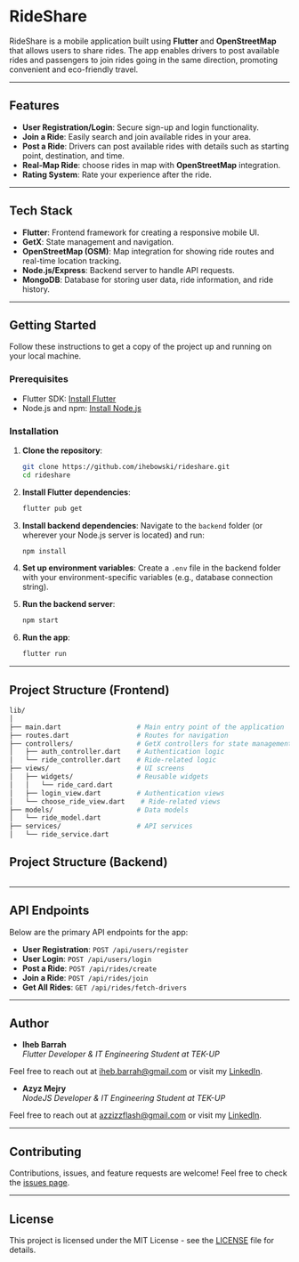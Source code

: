 # RideShare

RideShare is a mobile application built using **Flutter** and **OpenStreetMap** that allows users to share rides. The app enables drivers to post available rides and passengers to join rides going in the same direction, promoting convenient and eco-friendly travel.

---

## Features

- **User Registration/Login**: Secure sign-up and login functionality.
- **Join a Ride**: Easily search and join available rides in your area.
- **Post a Ride**: Drivers can post available rides with details such as starting point, destination, and time.
- **Real-Map Ride**: choose rides in map with **OpenStreetMap** integration.
- **Rating System**: Rate your experience after the ride.

---

## Tech Stack

- **Flutter**: Frontend framework for creating a responsive mobile UI.
- **GetX**: State management and navigation.
- **OpenStreetMap (OSM)**: Map integration for showing ride routes and real-time location tracking.
- **Node.js/Express**: Backend server to handle API requests.
- **MongoDB**: Database for storing user data, ride information, and ride history.

---

## Getting Started

Follow these instructions to get a copy of the project up and running on your local machine.

### Prerequisites

- Flutter SDK: [Install Flutter](https://flutter.dev/docs/get-started/install)
- Node.js and npm: [Install Node.js](https://nodejs.org/en/download/)

### Installation

1. **Clone the repository**:
   ```bash
   git clone https://github.com/ihebowski/rideshare.git
   cd rideshare
   ```

2. **Install Flutter dependencies**:
   ```bash
   flutter pub get
   ```

3. **Install backend dependencies**:
   Navigate to the `backend` folder (or wherever your Node.js server is located) and run:
   ```bash
   npm install
   ```

4. **Set up environment variables**:
   Create a `.env` file in the backend folder with your environment-specific variables (e.g., database connection string).

5. **Run the backend server**:
   ```bash
   npm start
   ```

6. **Run the app**:
   ```bash
   flutter run
   ```

---

## Project Structure (Frontend)

```bash
lib/
│
├── main.dart                   # Main entry point of the application
├── routes.dart                 # Routes for navigation
├── controllers/                # GetX controllers for state management
│   ├── auth_controller.dart    # Authentication logic
│   └── ride_controller.dart    # Ride-related logic
├── views/                      # UI screens
│   ├── widgets/                # Reusable widgets
│   │   └── ride_card.dart
│   ├── login_view.dart         # Authentication views
│   └── choose_ride_view.dart    # Ride-related views
├── models/                     # Data models
│   └── ride_model.dart
├── services/                   # API services
│   └── ride_service.dart

```

## Project Structure (Backend)

```bash
```

---

## API Endpoints

Below are the primary API endpoints for the app:

- **User Registration**: `POST /api/users/register`
- **User Login**: `POST /api/users/login`
- **Post a Ride**: `POST /api/rides/create`
- **Join a Ride**: `POST /api/rides/join`
- **Get All Rides**: `GET /api/rides/fetch-drivers`

---

## Author

- **Iheb Barrah**  
  *Flutter Developer & IT Engineering Student at TEK-UP*

Feel free to reach out at [iheb.barrah@gmail.com](mailto:iheb.barrah@gmail.com) or visit my [LinkedIn](https://www.linkedin.com/in/iheb-barrah).


- **Azyz Mejry**  
  *NodeJS Developer & IT Engineering Student at TEK-UP*

Feel free to reach out at [azzizzflash@gmail.com](mailto:azzizzflash@gmail.com) or visit my [LinkedIn](https://www.linkedin.com/in/).

---

## Contributing

Contributions, issues, and feature requests are welcome! Feel free to check the [issues page](https://github.com/ihebowski/rideshare/issues).

---

## License

This project is licensed under the MIT License - see the [LICENSE](LICENSE) file for details.
